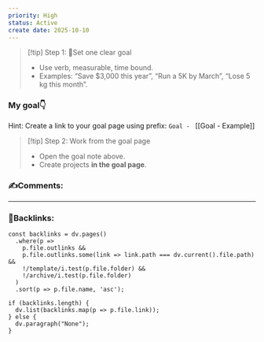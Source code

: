 ```yaml
---
priority: High
status: Active
create date: 2025-10-10
---
```


> [!tip] Step 1: 🎯Set one clear goal
> - Use verb, measurable, time bound.
> - Examples: “Save $3,000 this year”, “Run a 5K by March”, “Lose 5 kg this month”.


### My goal👇
Hint: Create a link to your goal page using prefix: `Goal - `
[[Goal - Example]]

> [!tip] Step 2: Work from the goal page
> - Open the goal note above.
> - Create projects **in the goal page**.

### ✍️Comments:
___
### 🔗Backlinks:
~~~dataviewjs
const backlinks = dv.pages()
  .where(p =>
    p.file.outlinks &&
    p.file.outlinks.some(link => link.path === dv.current().file.path) &&
    !/template/i.test(p.file.folder) &&
    !/archive/i.test(p.file.folder)
  )
  .sort(p => p.file.name, 'asc');

if (backlinks.length) {
  dv.list(backlinks.map(p => p.file.link));
} else {
  dv.paragraph("None");
}


